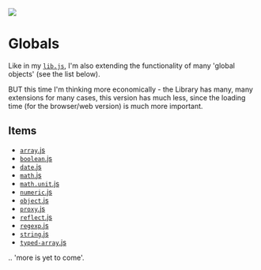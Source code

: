 <img src="https://kekse.biz/github.php?draw&text=`Globals`&override=github:v4" />

# Globals
Like in my [`lib.js`](https://libjs.de/), I'm also extending the functionality of many
'global objects' (see the list below).

BUT this time I'm thinking more economically - the Library has many, many extensions for
many cases, this version has much less, since the loading time (for the browser/web version)
is much more important.

## Items
* [`array`.js](globals/array.md)
* [`boolean`.js](globals/boolean.md)
* [`date`.js](date.md)
* [`math`.js](globals/math.md)
* [`math.unit`.js](globals/math.unit.md)
* [`numeric`.js](globals/numeric.md)
* [`object`.js](globals/object.md)
* [`proxy`.js](globals/proxy.md)
* [`reflect`.js](globals/reflect.md)
* [`regexp`.js](globals/regexp.md)
* [`string`.js](globals/string.md)
* [`typed-array`.js](globals/typed-array.md)

.. 'more is yet to come'.


